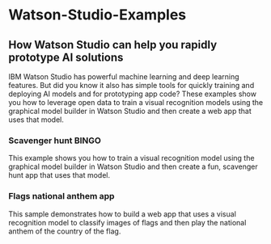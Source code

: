 # Watson-Studio-Examples

## How Watson Studio can help you rapidly prototype AI solutions
IBM Watson Studio has powerful machine learning and deep learning features. But did you know it also has simple tools for quickly training and deploying AI models and for prototyping app code? These examples show you how to leverage open data to train a visual recognition models using the graphical model builder in Watson Studio and then create a web app that uses that model.

### Scavenger hunt BINGO
This example shows you how to train a visual recognition model using the graphical model builder in Watson Studio and then create a fun, scavenger hunt app that uses that model.

### Flags national anthem app
This sample demonstrates how to build a web app that uses a visual recognition model to classify images of flags and then play the national anthem of the country of the flag.
